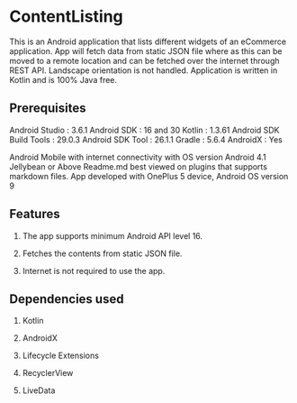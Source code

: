 # ContentListing

This is an Android application that lists different widgets of an eCommerce application. App will fetch data from
static JSON file where as this can be moved to a remote location and can be fetched over the internet through REST API.
Landscape orientation is not handled.
Application is written in Kotlin and is 100% Java free.

## Prerequisites

Android Studio : 3.6.1
Android SDK : 16 and 30
Kotlin : 1.3.61
Android SDK Build Tools : 29.0.3
Android SDK Tool : 26.1.1
Gradle : 5.6.4
AndroidX : Yes

Android Mobile with internet connectivity with OS version Android 4.1 Jellybean or Above
Readme.md best viewed on plugins that supports markdown files.
App developed with OnePlus 5 device, Android OS version 9 

## Features

1. The app supports minimum Android API level 16.

2. Fetches the contents from static JSON file.

3. Internet is not required to use the app.

## Dependencies used

1. Kotlin

2. AndroidX

3. Lifecycle Extensions

4. RecyclerView

5. LiveData




